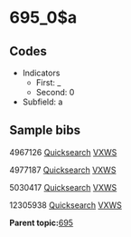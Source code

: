 # 695\_0$a

## Codes

-   Indicators
    -   First: \_
    -   Second: 0
-   Subfield: a

## Sample bibs

4967126 [Quicksearch](https://search.library.yale.edu/catalog/4967126) [VXWS](http://prodorbis.library.yale.edu:7014/vxws/GetHoldingsService?bibId=4967126)

4977187 [Quicksearch](https://search.library.yale.edu/catalog/4977187) [VXWS](http://prodorbis.library.yale.edu:7014/vxws/GetHoldingsService?bibId=4977187)

5030417 [Quicksearch](https://search.library.yale.edu/catalog/5030417) [VXWS](http://prodorbis.library.yale.edu:7014/vxws/GetHoldingsService?bibId=5030417)

12305938 [Quicksearch](https://search.library.yale.edu/catalog/12305938) [VXWS](http://prodorbis.library.yale.edu:7014/vxws/GetHoldingsService?bibId=12305938)

**Parent topic:**[695](../../tags/695/695.md)

